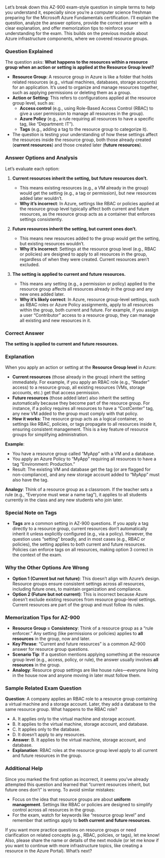 Let’s break down this AZ-900 exam-style question in simple terms to help you understand it, especially since you’re a computer science freshman preparing for the Microsoft Azure Fundamentals certification. I’ll explain the question, analyze the answer options, provide the correct answer with a clear explanation, and offer memorization tips to reinforce your understanding for the exam. This builds on the previous module about Azure infrastructure components, where we covered resource groups.

### Question Explained
The question asks: **What happens to the resources within a resource group when an action or setting is applied at the Resource Group level?**

- **Resource Group**: A resource group in Azure is like a folder that holds related resources (e.g., virtual machines, databases, storage accounts) for an application. It’s used to organize and manage resources together, such as applying permissions or deleting them as a group.
- **Action or Setting**: This refers to configurations applied at the resource group level, such as:
  - **Access control** (e.g., using Role-Based Access Control (RBAC) to give a user permission to manage all resources in the group).
  - **Azure Policy** (e.g., a rule requiring all resources to have a specific tag, like “Department: IT”).
  - **Tags** (e.g., adding a tag to the resource group to categorize it).
- The question is testing your understanding of how these settings affect the resources inside the resource group, both those already created (**current resources**) and those created later (**future resources**).

### Answer Options and Analysis
Let’s evaluate each option:

1. **Current resources inherit the setting, but future resources don’t.**
   - This means existing resources (e.g., a VM already in the group) would get the setting (e.g., a tag or permission), but new resources added later wouldn’t.
   - **Why it’s incorrect**: In Azure, settings like RBAC or policies applied at the resource group level typically affect both current and future resources, as the resource group acts as a container that enforces settings consistently.

2. **Future resources inherit the setting, but current ones don’t.**
   - This means new resources added to the group would get the setting, but existing resources wouldn’t.
   - **Why it’s incorrect**: Settings at the resource group level (e.g., RBAC or policies) are designed to apply to all resources in the group, regardless of when they were created. Current resources aren’t excluded.

3. **The setting is applied to current and future resources.**
   - This means any setting (e.g., a permission or policy) applied to the resource group affects all resources already in the group and any new ones added later.
   - **Why it’s likely correct**: In Azure, resource group-level settings, such as RBAC roles or Azure Policy assignments, apply to all resources within the group, both current and future. For example, if you assign a user “Contributor” access to a resource group, they can manage all existing and new resources in it.

### Correct Answer
**The setting is applied to current and future resources.**

### Explanation
When you apply an action or setting at the **Resource Group level** in Azure:
- **Current resources** (those already in the group) inherit the setting immediately. For example, if you apply an RBAC role (e.g., “Reader” access) to a resource group, all existing resources (VMs, storage accounts, etc.) get that access permission.
- **Future resources** (those added later) also inherit the setting automatically because they become part of the resource group. For instance, if a policy requires all resources to have a “CostCenter” tag, any new VM added to the group must comply with that policy.
- **How it works**: The resource group acts as a logical container, so settings like RBAC, policies, or tags propagate to all resources inside it, ensuring consistent management. This is a key feature of resource groups for simplifying administration.

**Example**:
- You have a resource group called “MyApp” with a VM and a database.
- You apply an Azure Policy to “MyApp” requiring all resources to have a tag “Environment: Production.”
- Result: The existing VM and database get the tag (or are flagged for non-compliance), and any new storage account added to “MyApp” must also have the tag.

**Analogy**: Think of a resource group as a classroom. If the teacher sets a rule (e.g., “Everyone must wear a name tag”), it applies to all students currently in the class and any new students who join later.

### Special Note on Tags
- **Tags** are a common setting in AZ-900 questions. If you apply a tag directly to a resource group, current resources don’t automatically inherit it unless explicitly configured (e.g., via a policy). However, the question uses “setting” broadly, and in most cases (e.g., RBAC or policies), the setting applies to both current and future resources. Policies can enforce tags on all resources, making option 3 correct in the context of the exam.

### Why the Other Options Are Wrong
- **Option 1 (Current but not future)**: This doesn’t align with Azure’s design. Resource groups ensure consistent settings across all resources, including future ones, to maintain organization and compliance.
- **Option 2 (Future but not current)**: This is incorrect because Azure doesn’t exclude existing resources from resource group-level settings. Current resources are part of the group and must follow its rules.

### Memorization Tips for AZ-900
- **Resource Group = Consistency**: Think of a resource group as a “rule enforcer.” Any setting (like permissions or policies) applies to **all resources** in the group, now and later.
- **Key Phrase**: “Current and future resources” is a common AZ-900 answer for resource group questions.
- **Scenario Tip**: If a question mentions applying something at the resource group level (e.g., access, policy, or rule), the answer usually involves **all resources** in the group.
- **Analogy**: Resource group settings are like house rules—everyone living in the house now and anyone moving in later must follow them.

### Sample Related Exam Question
**Question**: A company applies an RBAC role to a resource group containing a virtual machine and a storage account. Later, they add a database to the same resource group. What happens to the RBAC role?

- A. It applies only to the virtual machine and storage account.
- B. It applies to the virtual machine, storage account, and database.
- C. It applies only to the database.
- D. It doesn’t apply to any resources.
- **Answer**: B. It applies to the virtual machine, storage account, and database.
- **Explanation**: RBAC roles at the resource group level apply to all current and future resources in the group.

### Additional Help
Since you marked the first option as incorrect, it seems you’ve already attempted this question and learned that “current resources inherit, but future ones don’t” is wrong. To avoid similar mistakes:
- Focus on the idea that resource groups are about **uniform management**. Settings like RBAC or policies are designed to simplify control across all resources in the group.
- For the exam, watch for keywords like “resource group level” and remember that settings apply to **both current and future resources**.

If you want more practice questions on resource groups or need clarification on related concepts (e.g., RBAC, policies, or tags), let me know! Also, please share the name or details of the next module (or let me know if you want to continue with more infrastructure topics, like creating a resource in the Azure Portal). What’s next?